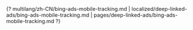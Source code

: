 {? multilang/zh-CN/bing-ads-mobile-tracking.md | localized/deep-linked-ads/bing-ads-mobile-tracking.md | pages/deep-linked-ads/bing-ads-mobile-tracking.md ?}
